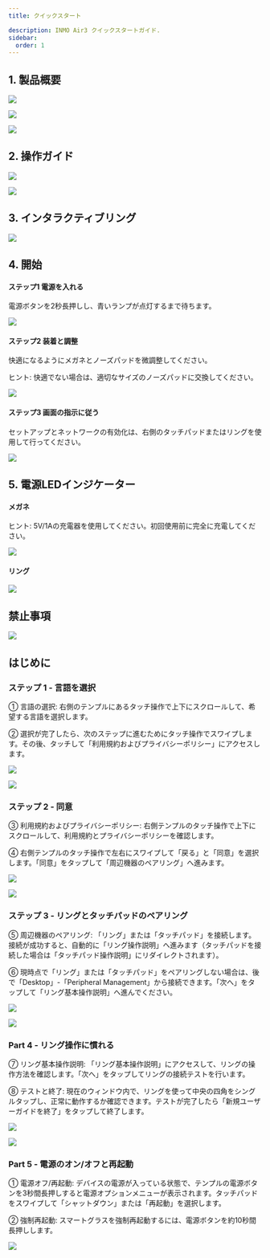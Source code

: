 ```yaml
---
title: クイックスタート

description: INMO Air3 クイックスタートガイド.
sidebar:
  order: 1
---
```


## 1. 製品概要

![](public/images/air3/ja/quick-start-1.jpg)

![](public/images/air3/ja/quick-start-2.jpg)

![](public/images/air3/ja/quick-start-3.jpg)

## 2. 操作ガイド

![](public/images/air3/ja/quick-start-4.png)

![](public/images/air3/ja/quick-start-5.png)

## 3. インタラクティブリング

![](public/images/air3/ja/quick-start-6.png)

## 4. 開始

#### ステップ1 電源を入れる

電源ボタンを2秒長押しし、青いランプが点灯するまで待ちます。  

![](public/images/air3/ja/quick-start-7.png)

#### ステップ2 装着と調整

快適になるようにメガネとノーズパッドを微調整してください。  

ヒント: 快適でない場合は、適切なサイズのノーズパッドに交換してください。 

![](public/images/air3/ja/quick-start-8.png)

#### ステップ3 画面の指示に従う 

セットアップとネットワークの有効化は、右側のタッチパッドまたはリングを使用して行ってください。 

![](public/images/air3/ja/quick-start-9.png)

## 5. 電源LEDインジケーター

#### メガネ

ヒント: 5V/1Aの充電器を使用してください。初回使用前に完全に充電してください。  

![](public/images/air3/ja/quick-start-10.png)

#### リング

![](public/images/air3/ja/quick-start-11.png)

## 禁止事項

![](public/images/air3/ja/quick-start-12.png)

## はじめに

### ステップ 1 - 言語を選択

① 言語の選択: 右側のテンプルにあるタッチ操作で上下にスクロールして、希望する言語を選択します。

② 選択が完了したら、次のステップに進むためにタッチ操作でスワイプします。その後、タッチして「利用規約およびプライバシーポリシー」にアクセスします。  

![](public/images/air3/ja/quick-start-13.jpg)

![](public/images/air3/ja/quick-start-14.jpg)

### ステップ 2 - 同意

③ 利用規約およびプライバシーポリシー: 右側テンプルのタッチ操作で上下にスクロールして、利用規約とプライバシーポリシーを確認します。  

④ 右側テンプルのタッチ操作で左右にスワイプして「戻る」と「同意」を選択します。「同意」をタップして「周辺機器のペアリング」へ進みます。  

![](public/images/air3/ja/quick-start-15.jpg)

![](public/images/air3/ja/quick-start-16.jpg)

### ステップ 3 - リングとタッチパッドのペアリング

⑤ 周辺機器のペアリング: 「リング」または「タッチパッド」を接続します。接続が成功すると、自動的に「リング操作説明」へ進みます（タッチパッドを接続した場合は「タッチパッド操作説明」にリダイレクトされます）。

⑥ 現時点で「リング」または「タッチパッド」をペアリングしない場合は、後で「Desktop」-「Peripheral Management」から接続できます。「次へ」をタップして「リング基本操作説明」へ進んでください。  

![](public/images/air3/ja/quick-start-17.jpg)

![](public/images/air3/ja/quick-start-18.jpg)

### Part 4 - リング操作に慣れる 

⑦ リング基本操作説明: 「リング基本操作説明」にアクセスして、リングの操作方法を確認します。「次へ」をタップしてリングの接続テストを行います。  

⑧ テストと終了: 現在のウィンドウ内で、リングを使って中央の四角をシングルタップし、正常に動作するか確認できます。テストが完了したら「新規ユーザーガイドを終了」をタップして終了します。  

![](public/images/air3/ja/quick-start-19.jpg)

![](public/images/air3/ja/quick-start-20.jpg)

### Part 5 -  電源のオン/オフと再起動

① 電源オフ/再起動: デバイスの電源が入っている状態で、テンプルの電源ボタンを3秒間長押しすると電源オプションメニューが表示されます。タッチパッドをスワイプして「シャットダウン」または「再起動」を選択します。

② 強制再起動: スマートグラスを強制再起動するには、電源ボタンを約10秒間長押しします。 

![](public/images/air3/ja/quick-start-21.jpg)